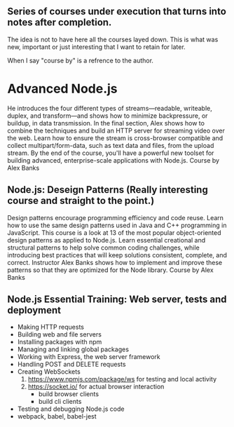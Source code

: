 ## Series of courses under execution that turns into notes after completion.

The idea is not to have here all the courses layed down.
This is what was new, important or just interesting that I want to retain for later.

When I say "course by" is a refrence to the author.

# Advanced Node.js

He introduces the four different types of streams—readable, writeable, duplex, and transform—and shows how to minimize backpressure, or buildup, in data transmission. In the final section, Alex shows how to combine the techniques and build an HTTP server for streaming video over the web. Learn how to ensure the stream is cross-browser compatible and collect multipart/form-data, such as text data and files, from the upload stream. By the end of the course, you'll have a powerful new toolset for building advanced, enterprise-scale applications with Node.js.
Course by Alex Banks

## Node.js: Deseign Patterns (Really interesting course and straight to the point.)

Design patterns encourage programming efficiency and code reuse. Learn how to use the same design patterns used in Java and C++ programming in JavaScript. This course is a look at 13 of the most popular object-oriented design patterns as applied to Node.js. Learn essential creational and structural patterns to help solve common coding challenges, while introducing best practices that will keep solutions consistent, complete, and correct. Instructor Alex Banks shows how to implement and improve these patterns so that they are optimized for the Node library.
Course by Alex Banks

## Node.js Essential Training: Web server, tests and deployment

- Making HTTP requests
- Building web and file servers
- Installing packages with npm
- Managing and linking global packages
- Working with Express, the web server framework
- Handling POST and DELETE requests
- Creating WebSockets
  1. https://www.npmjs.com/package/ws for testing and local activity
  2. https://socket.io/ for actual browser interaction
     - build browser clients
     - build cli clients
- Testing and debugging Node.js code
- webpack, babel, babel-jest
